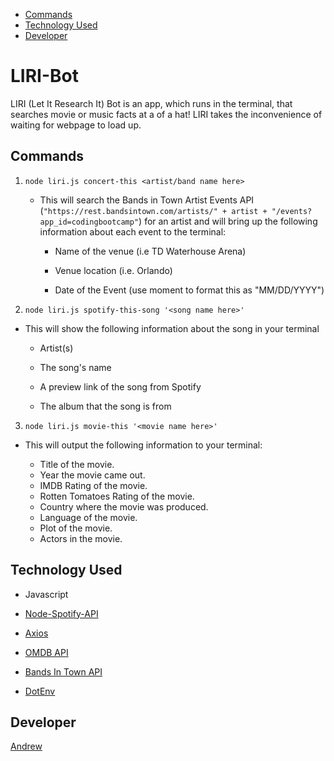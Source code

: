 - [Commands](#commands)
- [Technology Used](#technology-used)
- [Developer](#developer)

# LIRI-Bot

LIRI (Let It Research It) Bot is an app, which runs in the terminal, that searches movie or music facts at a of a hat! LIRI takes the inconvenience of waiting for webpage to load up.


## Commands

1. `node liri.js concert-this <artist/band name here>`

   * This will search the Bands in Town Artist Events API (`"https://rest.bandsintown.com/artists/" + artist + "/events?app_id=codingbootcamp"`) for an artist and will bring up the following information about each event to the terminal:

     * Name of the venue (i.e TD Waterhouse Arena)

     * Venue location (i.e. Orlando)

     * Date of the Event (use moment to format this as "MM/DD/YYYY")


2.  `node liri.js spotify-this-song '<song name here>'`

   * This will show the following information about the song in your terminal

     * Artist(s)

     * The song's name

     * A preview link of the song from Spotify

     * The album that the song is from

3.  `node liri.js movie-this '<movie name here>'`

   * This will output the following information to your terminal:

       * Title of the movie.
       * Year the movie came out.
       * IMDB Rating of the movie.
       * Rotten Tomatoes Rating of the movie.
       * Country where the movie was produced.
       * Language of the movie.
       * Plot of the movie.
       * Actors in the movie.


## Technology Used

- Javascript

- [Node-Spotify-API](https://www.npmjs.com/package/node-spotify-api)

- [Axios](https://www.npmjs.com/package/axios)

- [OMDB API](http://www.omdbapi.com)

- [Bands In Town API](http://www.artists.bandsintown.com/bandsintown-api)

- [DotEnv](https://www.npmjs.com/package/dotenv)


## Developer

[Andrew](https://github.com/ahok89)